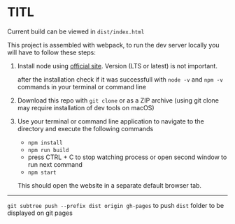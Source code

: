 # TITL

Current build can be viewed in `dist/index.html`

This project is assembled with webpack, to run the dev server locally you will have to follow these steps:

1) Install node using [official site](https://nodejs.org/en/). Version (LTS or latest) is not important.

   after the installation check if it was successfull with `node -v` and `npm -v` commands in your terminal or command line
   
2) Download this repo with `git clone` or as a ZIP archive (using git clone may require installation of dev tools on macOS)

3) Use your terminal or command line application to navigate to the directory and execute the following commands

   * `npm install`
   * `npm run build`
   * press CTRL + C to stop watching process or open second window to run next command
   * `npm start`
   
   This should open the website in a separate default browser tab. 


-------------------

`git subtree push --prefix dist origin gh-pages` to push `dist` folder to be displayed on git pages
